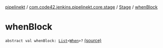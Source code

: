 [pipelinekt](../../index.md) / [com.code42.jenkins.pipelinekt.core.stage](../index.md) / [Stage](index.md) / [whenBlock](./when-block.md)

# whenBlock

`abstract val whenBlock: `[`List`](https://kotlinlang.org/api/latest/jvm/stdlib/kotlin.collections/-list/index.html)`<`[`When`](../../com.code42.jenkins.pipelinekt.core/-when.md)`>?` [(source)](https://github.com/code42/pipelinekt/tree/master/core/src/main/kotlin/com/code42/jenkins/pipelinekt/core/stage/Stage.kt#L20)
